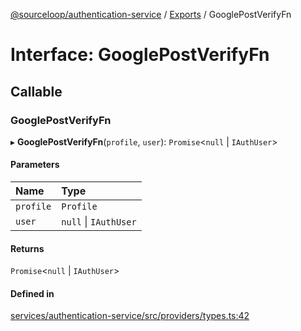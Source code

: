 [@sourceloop/authentication-service](../README.md) / [Exports](../modules.md) / GooglePostVerifyFn

# Interface: GooglePostVerifyFn

## Callable

### GooglePostVerifyFn

▸ **GooglePostVerifyFn**(`profile`, `user`): `Promise`<``null`` \| `IAuthUser`\>

#### Parameters

| Name | Type |
| :------ | :------ |
| `profile` | `Profile` |
| `user` | ``null`` \| `IAuthUser` |

#### Returns

`Promise`<``null`` \| `IAuthUser`\>

#### Defined in

[services/authentication-service/src/providers/types.ts:42](https://github.com/sourcefuse/loopback4-microservice-catalog/blob/6c16af104/services/authentication-service/src/providers/types.ts#L42)
